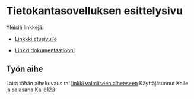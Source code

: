 # Tietokantasovelluksen esittelysivu

Yleisiä linkkejä:

* [Linkkki etusivulle](http://tierahir.users.cs.helsinki.fi/titolabra2/) 


* [Linkki dokumentaatiooni](https://github.com/teiran/Tsoha-Bootstrap/blob/master/doc/documentaatio.pdf)

## Työn aihe

Laita tähän aihekuvaus tai [linkki valmiiseen aiheeseen](http://advancedkittenry.github.io/suunnittelu_ja_tyoymparisto/aiheet/Pokemon-kanta.html)
Käyttäjätunnut Kalle ja salasana Kalle123
